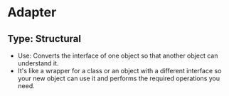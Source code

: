 # Adapter
## Type: Structural
* Use: Converts the interface of one object so that another object can understand it.
* It's like a wrapper for a class or an object with a different interface so your new object can use it and performs the required operations you need.